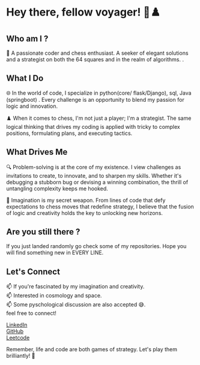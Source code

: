 
# Hey there, fellow voyager! 🚀♟️

## Who am I ?

👋 A passionate coder and chess enthusiast. A seeker of elegant solutions and a strategist on both the 64 squares and in the realm of algorithms.
.

## What I Do

🌐 In the world of code, I specialize in python(core/ flask/Django), sql, Java (springboot) . Every challenge is an opportunity to blend my passion for logic and innovation.

♟️ When it comes to chess, I'm not just a player; I'm a strategist. The same logical thinking that drives my coding is applied with tricky to complex positions, formulating plans, and executing tactics.

## What Drives Me

🔍 Problem-solving is at the core of my existence. I view challenges as invitations to create, to innovate, and to sharpen my skills. Whether it's debugging a stubborn bug or devising a winning combination, the thrill of untangling complexity keeps me hooked.

🌌 Imagination is my secret weapon. From lines of code that defy expectations to chess moves that redefine strategy, I believe that the fusion of logic and creativity holds the key to unlocking new horizons.

## Are you still there ?

If you just landed randomly go check some of my repositories. Hope you will find something new in EVERY LINE.

## Let's Connect

📫 If you're fascinated by my imagination and creativity.  
📫 Interested in cosmology and space.  
📫 Some pyschological discussion are also accepted 😅.  
feel free to connect!

[LinkedIn](https://www.linkedin.com/in/prashant-rawat-8419091ab/)  
[GitHub](https://github.com/prashant826)  
[Leetcode](https://leetcode.com/rprashant782/)  

Remember, life and code are both games of strategy. Let's play them brilliantly! 🎲
